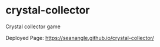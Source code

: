 # crystal-collector
Crystal collector game

Deployed Page: https://seanangle.github.io/crystal-collector/
